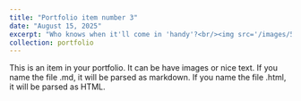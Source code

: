 ```yaml
---
title: "Portfolio item number 3"
date: "August 15, 2025"
excerpt: "Who knows when it'll come in 'handy'?<br/><img src='/images/500x300.png'>"
collection: portfolio
---
```


This is an item in your portfolio. It can be have images or nice text. If you name the file .md, it will be parsed as markdown. If you name the file .html, it will be parsed as HTML. 
